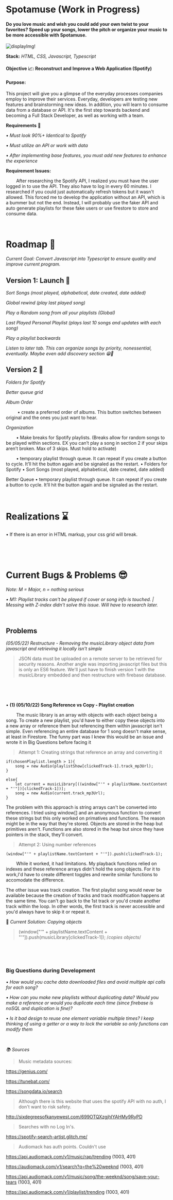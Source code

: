 # Spotamuse (Work in Progress)   
#### Do you love music and wish you could add your own twist to your favorites? Speed up your songs, lower the pitch or organize your music to be more accessible with Spotamuse.

![displayImg!](Designs/spotaProgress.png)

**Stack:** *HTML, CSS, Javascript, Typescript*

#### **Objective 📈:** **Reconstruct and Improve a Web Application (Spotify)**

#### **Purpose:** 

This project will give you a glimpse of the everyday processes companies employ to improve their services. Everyday, developers are 
testing new features and brainstorming new ideas. In addition, you will learn to consume data from a database or API. It's the first step towards backend and becoming a Full Stack Developer, as well as working with a team. 

**Requirements** 🚦

• *Must look 90%+ Identical to Spotify*

• *Must utilize an API or work with data*

• *After implementing base features, you must add new features to enhance the experience*

**Requirement Issues:** 

&emsp; &emsp;After researching the Spotify API, I realized you must have the user logged in to use the API. They also have to log in every 60 minutes. I researched if you could just automatically refresh tokens but it wasn't allowed. 
This forced me to develop the application without an API, which is a bummer but not the end. Instead, I will probably use the faker API and auto generate playlists for these fake users or use firestore to store and consume data.

&nbsp;

# Roadmap 📜
*Current Goal: Convert Javascript into Typescript to ensure quality and improve current program.*

## Version 1: Launch 🌌

*Sort Songs (most played, alphabetical, date created, date added)*

*Global rewind (play last played song)*

*Play a Random song from all your playlists (Global)*

*Last Played Personal Playlist (plays last 10 songs and updates with each song)*

*Play a playlist backwards*

*Listen to later tab. This can organize songs by priority, nonessential, eventually. Maybe even add discovery section 😁🤝*


## Version 2 🌌

*Folders for Spotify*

*Better queue grid*

*Album Order*

&emsp; &emsp; • create a preferred order of albums. This button switches between original and the ones you just want to hear. 

*Organization*

&emsp; &emsp;• Make breaks for Spotify playlists. (Breaks allow for random songs to be played within sections. EX you can’t play a song in section 2 if your skips aren’t broken. Max of 3 skips. Must hold to activate)

&emsp; &emsp;• temporary playlist through queue. It can repeat if you create a button to cycle. It’ll hit the button again and be signaled as the restart.
• Folders for Spotify 
• Sort Songs (most played, alphabetical, date created, date added)


Better Queue
• temporary playlist through queue. It can repeat if you create a button to cycle. It’ll hit the button again and be signaled as the restart.

&nbsp;

# Realizations ⌛️

• If there is an error in HTML markup, your css grid will break. 

&nbsp;

&nbsp;

# Current Bugs & Problems 😎

*Note: M = Major, n = nothing serious*

*• M1: Playlist tracks can't be played if cover or song info is touched. | Messing with Z-index didn't solve this issue. Will have to research later.* 


&nbsp;

## Problems

*(05/05/22) Restructure - Removing the musicLibrary object data from javascript and retrieving it locally isn't simple*

>JSON data must be uploaded on a remote server to be retrieved for security reasons. Another angle was importing javascript files but this is only an ES6 feature. We'll just have to finish version 1 with the musicLibrary embedded and then restructure with firebase database.

&nbsp;

&nbsp;


• **(1) (05/10/22) Song Reference vs Copy - Playlist creation**

&emsp; &emsp;The music library is an array with objects with each object being a song. To create a new playlist, you'd have to either copy these objects into a new array or reference them but referencing them within javascript isn't simple. Even referencing an entire database for 1 song doesn't make sense, at least in Firestore. The funny part was I knew this would be an issue and wrote it in Big Questions before facing it


>Attempt 1: Creating strings that reference an array and converting it

    if(chosenPlaylist.length > 1){
        song = new Audio(playlistShow[clickedTrack-1].track_mp3Url);
    }

    else{
        let current = musicLibrary[((window["'" + playlistName.textContent + "'"])[clickedTrack-1])];
        song = new Audio(current.track_mp3Url);
    }

The problem with this approach is string arrays can't be converted into references. I tried using window[] and an anonymous function to convert these strings but this only worked on primatives and functions. The reason might be in the way that they're stored. Objects are stored in the heap but primitives aren't. Functions are also stored in the heap but since they have pointers in the stack, they'll convert. 


>Attempt 2: Using number references

    (window["'" + playlistName.textContent + "'"]).push(clickedTrack-1);

&emsp; &emsp;While it worked, it had limitations. My playback functions relied on indexes and these reference arrays didn't hold the song objects. For it to work,I'd have to create different toggles and rewrite similar functions to accomodate the difference. 

The other issue was track creation. The first playlist song would never be available because the creation of tracks and track modification happens at the same time. You can't go back to the 1st track or you'd create another track within the loop. In other words, the first track is never accessible and you'd  always have to skip it or repeat it. 


🔑 *Current Solution: Copying objects*
>(window["'" + playlistName.textContent + "'"]).push(musicLibrary[clickedTrack-1]);      /*copies objects*/


&nbsp;


&nbsp;


### Big Questions during Development

• *How would you cache data downloaded files and avoid multiple api calls for each song?*

• *How can you make new playlists without duplicating data? Would you make a reference or would you duplicate each time (since firebase is noSQL and duplication is fine)?*

• *Is it bad design to reuse one element variable multiple times? I keep thinking of using a getter or a way to lock the variable so only functions can modify them*


&nbsp;

*📚 Sources*


>Music metadata sources:

https://genius.com/

https://tunebat.com/

https://songdata.io/search
        
        
>Although there is this website that uses the spotify API with no auth, I don't want to risk safety. 

http://sixdegreesofkanyewest.com/699OTQXzgjhIYAHMy9RyPD


>Searches with no Log In's.

https://spotify-search-artist.glitch.me/


>Audiomack has auth points. Couldn't use


https://api.audiomack.com/v1/music/rap/trending (1003, 401)

https://audiomack.com/v1/search?q=the%20weeknd (1003, 401)

https://api.audiomack.com/v1/music/song/the-weeknd/song/save-your-tears (1003, 401)

https://api.audiomack.com/v1/playlist/trending (1003, 401)

